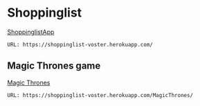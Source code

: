 # Shoppinglist

[ShoppinglistApp](https://shoppinglist-voster.herokuapp.com/ "Shoppinglist App")

```
URL: https://shoppinglist-voster.herokuapp.com/
```

## Magic Thrones game

[Magic Thrones](https://shoppinglist-voster.herokuapp.com/MagicThrones/ "A HTML5 canvas & JS game")

```
URL: https://shoppinglist-voster.herokuapp.com/MagicThrones/
```


<!-- 
Italic, bold, link:
The *quick* brown fox, jumped **over** the lazy [dog](https://en.wikipedia.org/wiki/Dog). 


LIST:
* Milk
* Bread
    * Wholegrain
* Butter

1. Tidy the kitchen
2. Prepare ingredients
3. Cook delicious things


Quote:
> To be or not to be, that is the question.


Horizontal line
---


Some text with an inline `code` snippet


\~\~Line through\~\~


HTML
<button class="button-save large" >
Big Fat Button</button>
-->
